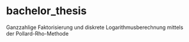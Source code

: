 # bachelor_thesis
Ganzzahlige Faktorisierung und diskrete Logarithmusberechnung mittels der Pollard-Rho-Methode
